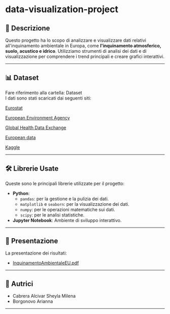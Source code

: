 # data-visualization-project

## 📄 Descrizione  
Questo progetto ha lo scopo di analizzare e visualizzare dati relativi all'inquinamento ambientale in Europa, come **l'inquinamento atmosferico, suolo, acustico e idrico**. Utilizziamo strumenti di analisi dei dati e di visualizzazione per comprendere i trend principali e creare grafici interattivi.

---

## 📊 Dataset  
Fare riferimento alla cartella: Dataset  
I dati sono stati scaricati dai seguenti siti:

[Eurostat](https://ec.europa.eu/eurostat/en/)

[European Environment Agency](https://www.eea.europa.eu/en/)

[Global Health Data Exchange](https://ghdx.healthdata.org/)

[European data](https://data.europa.eu/en)

[Kaggle](https://www.kaggle.com/)

---

## 🛠️ Librerie Usate  
Queste sono le principali librerie utilizzate per il progetto:
- **Python**:
  - `pandas`: per la gestione e la pulizia dei dati.
  - `matplotlib` e `seaborn`: per la visualizzazione dei dati.
  - `numpy`: per le operazioni matematiche sui dati.
  - `scipy`: per le analisi statistiche.
- **Jupyter Notebook**: Ambiente di sviluppo interattivo.

---

## 📑 Presentazione  
La presentazione dei risultati:
- [InquinamentoAmbientaleEU.pdf](https://github.com/mily2574/data-visualization-project/blob/main/InquinamentoAmbientaleEU.pdf)

---

## 👥 Autrici  
- Cabrera Alcivar Sheyla Milena
- Borgonovo Arianna  

---
